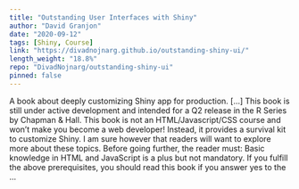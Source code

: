 ```yaml
---
title: "Outstanding User Interfaces with Shiny"
author: "David Granjon"
date: "2020-09-12"
tags: [Shiny, Course]
link: "https://divadnojnarg.github.io/outstanding-shiny-ui/"
length_weight: "18.8%"
repo: "DivadNojnarg/outstanding-shiny-ui"
pinned: false
---
```


A book about deeply customizing Shiny app for production. [...] This book is still under active development and intended for a Q2 release in the R Series by Chapman
& Hall. This book is not an HTML/Javascript/CSS course and won’t make you become a web developer! Instead, it provides a survival kit to customize Shiny. I am sure however that readers will want to explore more about these topics. Before going further, the reader must: Basic knowledge in HTML and JavaScript is a plus but not mandatory. If you fulfill the above prerequisites, you should read this book if you answer yes to the ...
